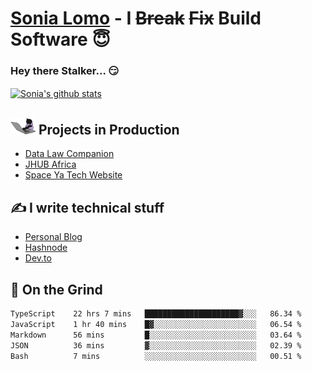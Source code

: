 # [Sonia Lomo](https://sonylomo.github.io/) - I ~~Break~~ ~~Fix~~ Build Software 😇
### Hey there Stalker... 😏 

<a href="https://github.com/sonylomo/github-readme-stats">
  <img align="center" src="https://media.giphy.com/media/lU05nFSW6Y2A/giphy.gif" alt="Sonia's github stats" />
</a>

## <img src="assets/devcat.gif" width="40"> Projects in Production
- [Data Law Companion](https://datalawcompanion.org/)
- [JHUB Africa](https://jhubafrica.com/)
- [Space Ya Tech Website](https://www.spaceyatech.com/)

## ✍️ I write technical stuff
- [Personal Blog](https://sonylomo-github-io.vercel.app/blog)
- [Hashnode](https://sonylomo.hashnode.dev/)
- [Dev.to](https://dev.to/sonylomo)

## 🤡 On the Grind
<!--START_SECTION:waka-->

```txt
TypeScript    22 hrs 7 mins   █████████████████████▓░░░   86.34 %
JavaScript    1 hr 40 mins    █▓░░░░░░░░░░░░░░░░░░░░░░░   06.54 %
Markdown      56 mins         █░░░░░░░░░░░░░░░░░░░░░░░░   03.64 %
JSON          36 mins         ▓░░░░░░░░░░░░░░░░░░░░░░░░   02.39 %
Bash          7 mins          ░░░░░░░░░░░░░░░░░░░░░░░░░   00.51 %
```

<!--END_SECTION:waka-->
